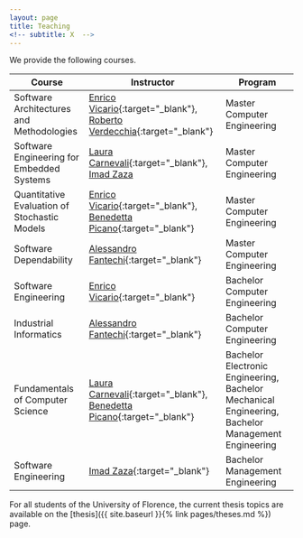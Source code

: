 ```yaml
---
layout: page
title: Teaching
<!-- subtitle: X  -->
---
```


We provide the following courses.

|Course | Instructor | Program |
| --- | --- | --- |
| Software Architectures and Methodologies | [Enrico Vicario](https://stlab.dinfo.unifi.it/vicario/){:target="_blank"}, [Roberto Verdecchia](https://robertoverdecchia.github.io//){:target="_blank"} | Master Computer Engineering |
| Software Engineering for Embedded Systems | [Laura Carnevali](https://stlab.dinfo.unifi.it/carnevali/){:target="_blank"}, [Imad Zaza](https://www.linkedin.com/in/imad-zaza-521b8a33/?originalSubdomain=it) | Master Computer Engineering |
| Quantitative Evaluation of Stochastic Models | [Enrico Vicario](https://stlab.dinfo.unifi.it/vicario/){:target="_blank"}, [Benedetta Picano](https://stlab.dinfo.unifi.it/picano){:target="_blank"} | Master Computer Engineering |
| Software Dependability | [Alessandro Fantechi](https://stlab.dinfo.unifi.it/fantechi/){:target="_blank"} | Master Computer Engineering |
| Software Engineering | [Enrico Vicario](https://stlab.dinfo.unifi.it/vicario/){:target="_blank"}	| Bachelor Computer Engineering |
| Industrial Informatics | [Alessandro Fantechi](https://stlab.dinfo.unifi.it/fantechi/){:target="_blank"} | Bachelor Computer Engineering |
| Fundamentals of Computer Science | [Laura Carnevali](https://stlab.dinfo.unifi.it/carnevali/){:target="_blank"}, [Benedetta Picano](https://stlab.dinfo.unifi.it/picano){:target="_blank"} | Bachelor Electronic Engineering, Bachelor Mechanical Engineering, Bachelor Management Engineering |
| Software Engineering | [Imad Zaza](https://www.linkedin.com/in/imad-zaza-521b8a33/?originalSubdomain=it){:target="_blank"}	| Bachelor Management Engineering |

For all students of the University of Florence, the current thesis topics are available on the [thesis]({{ site.baseurl }}{% link pages/theses.md %}) page.



